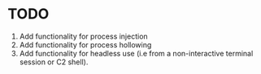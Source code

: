 # TODO
1. Add functionality for process injection
2. Add functionality for process hollowing
3. Add functionality for headless use (i.e from a non-interactive terminal session or C2 shell).
